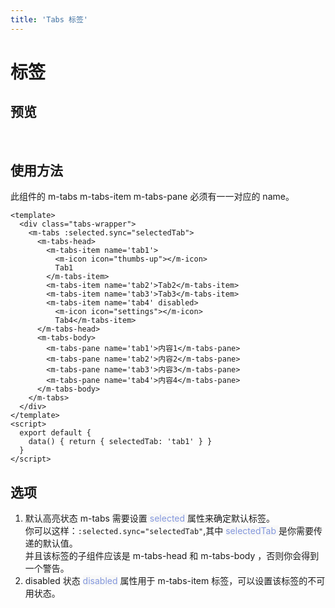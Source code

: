 ```yaml
---
title: 'Tabs 标签'
---
```

# 标签
## 预览
&nbsp;
<ClientOnly>
    <tabs-demo></tabs-demo>
</ClientOnly>

## 使用方法
此组件的 m-tabs m-tabs-item m-tabs-pane 必须有一一对应的 name。
```vue
<template>
  <div class="tabs-wrapper">
    <m-tabs :selected.sync="selectedTab">
      <m-tabs-head>
        <m-tabs-item name='tab1'>
          <m-icon icon="thumbs-up"></m-icon>
          Tab1
        </m-tabs-item>
        <m-tabs-item name='tab2'>Tab2</m-tabs-item>
        <m-tabs-item name='tab3'>Tab3</m-tabs-item>
        <m-tabs-item name='tab4' disabled>
          <m-icon icon="settings"></m-icon>
          Tab4</m-tabs-item>
      </m-tabs-head>
      <m-tabs-body>
        <m-tabs-pane name='tab1'>内容1</m-tabs-pane>
        <m-tabs-pane name='tab2'>内容2</m-tabs-pane>
        <m-tabs-pane name='tab3'>内容3</m-tabs-pane>
        <m-tabs-pane name='tab4'>内容4</m-tabs-pane>
      </m-tabs-body>
    </m-tabs>
  </div>
</template>
<script>
  export default {
    data() { return { selectedTab: 'tab1' } }
  }
</script>
```

## 选项
1. 默认高亮状态
m-tabs 需要设置<span style='color:#8397dc;background-color:#F8F8F8'> selected </span>属性来确定默认标签。  
你可以这样：`:selected.sync="selectedTab"`,其中 <span style='color:#8397dc;background-color:#F8F8F8'>selectedTab </span>是你需要传递的默认值。  
并且该标签的子组件应该是 m-tabs-head 和 m-tabs-body ，否则你会得到一个警告。
2. disabled 状态
 <span style='color:#8397dc;background-color:#F8F8F8'>disabled</span> 属性用于 m-tabs-item 标签，可以设置该标签的不可用状态。
